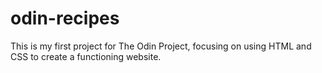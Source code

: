 # odin-recipes

This is my first project for The Odin Project, focusing on using HTML and CSS to create a functioning website.
